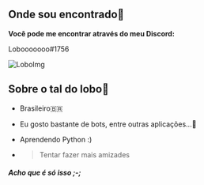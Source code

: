 
## Onde sou encontrado:thinking:
**Você pode me encontrar através do meu Discord:**

Lobooooooo#1756

![LoboImg](https://images-ext-1.discordapp.net/external/wQhk1rboI8CbQXDCEUR_2SBTVG9znXUe_YYlAVZCNLw/%3Fsize%3D2048/https/cdn.discordapp.com/avatars/783120232134082580/1932eaf3e0fb40150fa99fcbb721d9d6.png)

## Sobre o tal do lobo:wolf:
- Brasileiro:brazil:
- Eu gosto bastante de bots, entre outras aplicações...:robot:
- Aprendendo Python :)

- > Tentar fazer mais amizades

##### Acho que é só isso ;-;
